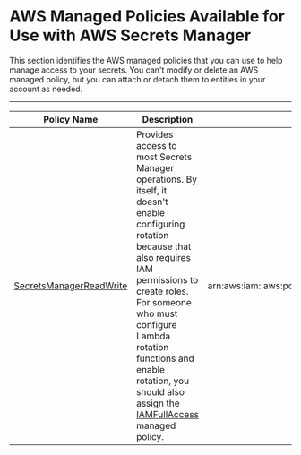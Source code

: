 # AWS Managed Policies Available for Use with AWS Secrets Manager<a name="reference_available-policies"></a>

This section identifies the AWS managed policies that you can use to help manage access to your secrets\. You can't modify or delete an AWS managed policy, but you can attach or detach them to entities in your account as needed\.


****  

| Policy Name | Description | ARN | 
| --- | --- | --- | 
| [SecretsManagerReadWrite](https://console.aws.amazon.com/iam/home?#/policies/arn:aws:iam::aws:policy/SecretsManagerReadWrite) | Provides access to most Secrets Manager operations\. By itself, it doesn't enable configuring rotation because that also requires IAM permissions to create roles\. For someone who must configure Lambda rotation functions and enable rotation, you should also assign the [IAMFullAccess](https://console.aws.amazon.com/iam/home?#/policies/arn:aws:iam::aws:policy/IAMFullAccess) managed policy\. | arn:aws:iam::aws:policy/SecretsManagerReadWrite | 